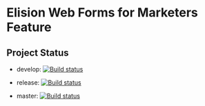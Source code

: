 # Elision Web Forms for Marketers Feature

## Project Status ##

- develop: [![Build status](https://ci.appveyor.com/api/projects/status/xcl54d678t2bii5x?svg=true)](https://ci.appveyor.com/project/SitecoreElision/elision-wffm)



- release: [![Build status](https://ci.appveyor.com/api/projects/status/gop96vrolkllwabq?svg=true)](https://ci.appveyor.com/project/SitecoreElision/elision-wffm-481sl)



- master: [![Build status](https://ci.appveyor.com/api/projects/status/pq7pqs1g6lilo8m6?svg=true)](https://ci.appveyor.com/project/SitecoreElision/elision-wffm-ufka8)
